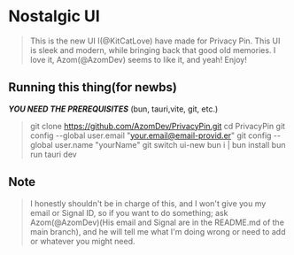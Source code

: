 # Nostalgic UI
> This is the new UI I(@KitCatLove) have made for Privacy Pin.
> This UI is sleek and modern, while bringing back that good old memories.
> I love it, Azom(@AzomDev) seems to like it, and yeah! Enjoy!

## Running this thing(for newbs)
_**YOU NEED THE PREREQUISITES**_
(bun, tauri,vite, git, etc.)

> git clone https://github.com/AzomDev/PrivacyPin.git
> cd PrivacyPin
> git config --global user.email "your.email@email-provid.er"
> git config --global user.name "yourName"
> git switch ui-new
> bun i |  bun install
> bun run tauri dev

## Note
> I honestly shouldn't be in charge of this, and I won't give you my email or Signal ID, so if you want to do something; ask Azom(@AzomDev)(His email and Signal are in the README.md of the main branch), and he will tell me what I'm doing wrong or need to add or whatever you might need.